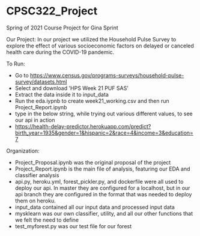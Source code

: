 # CPSC322_Project
Spring of 2021 Course Project for Gina Sprint

Our Project:
In our project we utilized the Household Pulse Survey to explore the effect of various socioeconomic factors on delayed or canceled health care during the COVID-19 pandemic. 

To Run:
- Go to https://www.census.gov/programs-surveys/household-pulse-survey/datasets.html
- Select and download 'HPS Week 21 PUF SAS'
- Extract the data inside it to input_data
- Run the eda.iypnb to create week21_working.csv and then run Project_Report.ipynb
- type in the below string, while trying out various different values, to see our api in action
- https://health-delay-predictor.herokuapp.com/predict?birth_year=1935&gender=1&hispanic=2&race=4&income=3&education=7

Organization:
- Project_Proposal.ipynb was the original proposal of the project
- Project_Report.ipynb is the main file of analysis, featuring our EDA and classifier analysis
- api.py, heroku.yml, forest_pickler.py, and dockerfile were all used to deploy our api. In master they are configured for a localhost, but in our api branch they are configured in the format that was needed to deploy them on heroku.
- input_data contained all our input data and processed input data
- mysklearn was our own classifier, utility, and all our other functions that we felt the need to define
- test_myforest.py was our test file for our forest
